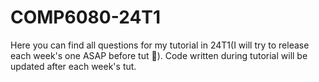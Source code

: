 # COMP6080-24T1

Here you can find all questions for my tutorial in 24T1\(I will try to release each week's one ASAP before tut 🙂\). Code written during tutorial will be updated after each week's tut.
